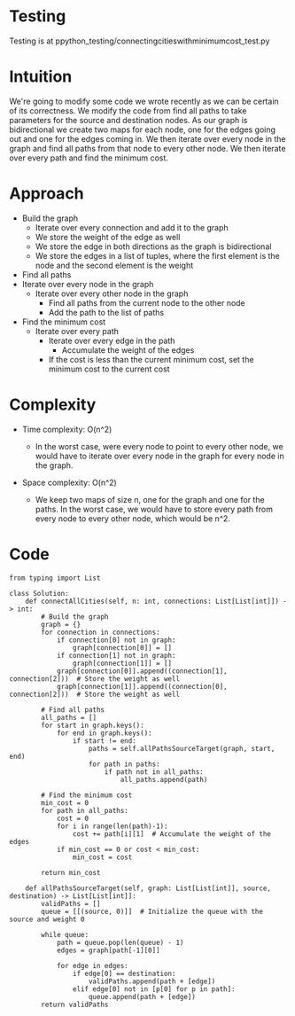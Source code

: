 # Testing
Testing is at ppython_testing/connectingcitieswithminimumcost_test.py

# Intuition
We're going to modify some code we wrote recently as we can be certain of its correctness. We modify the code from find all paths to take parameters for the source and destination nodes. As our graph is bidirectional we create two maps for each node, one for the edges going out and one for the edges coming in. We then iterate over every node in the graph and find all paths from that node to every other node. We then iterate over every path and find the minimum cost.


# Approach
- Build the graph
    - Iterate over every connection and add it to the graph
    - We store the weight of the edge as well
    - We store the edge in both directions as the graph is bidirectional
    - We store the edges in a list of tuples, where the first element is the node and the second element is the weight
- Find all paths
- Iterate over every node in the graph
    - Iterate over every other node in the graph
        - Find all paths from the current node to the other node
        - Add the path to the list of paths
- Find the minimum cost
    - Iterate over every path
        - Iterate over every edge in the path
            - Accumulate the weight of the edges
        - If the cost is less than the current minimum cost, set the minimum cost to the current cost


# Complexity
- Time complexity: O(n^2)
    - In the worst case, were every node to point to every other node, we would have to iterate over every node in the graph for every node in the graph.

- Space complexity: O(n^2)
    - We keep two maps of size n, one for the graph and one for the paths. In the worst case, we would have to store every path from every node to every other node, which would be n^2.

# Code
```
from typing import List

class Solution:
    def connectAllCities(self, n: int, connections: List[List[int]]) -> int:
        # Build the graph
        graph = {}
        for connection in connections:
            if connection[0] not in graph:
                graph[connection[0]] = []
            if connection[1] not in graph:
                graph[connection[1]] = []
            graph[connection[0]].append((connection[1], connection[2]))  # Store the weight as well
            graph[connection[1]].append((connection[0], connection[2]))  # Store the weight as well
        
        # Find all paths
        all_paths = []
        for start in graph.keys():
            for end in graph.keys():
                if start != end:
                    paths = self.allPathsSourceTarget(graph, start, end)
                    for path in paths:
                        if path not in all_paths:
                            all_paths.append(path)
        
        # Find the minimum cost
        min_cost = 0
        for path in all_paths:
            cost = 0
            for i in range(len(path)-1):
                cost += path[i][1]  # Accumulate the weight of the edges
            if min_cost == 0 or cost < min_cost:
                min_cost = cost
        
        return min_cost
    
    def allPathsSourceTarget(self, graph: List[List[int]], source, destination) -> List[List[int]]:
        validPaths = []
        queue = [[(source, 0)]]  # Initialize the queue with the source and weight 0

        while queue:
            path = queue.pop(len(queue) - 1)
            edges = graph[path[-1][0]]
            
            for edge in edges:
                if edge[0] == destination:
                    validPaths.append(path + [edge])
                elif edge[0] not in [p[0] for p in path]:
                    queue.append(path + [edge])
        return validPaths
```